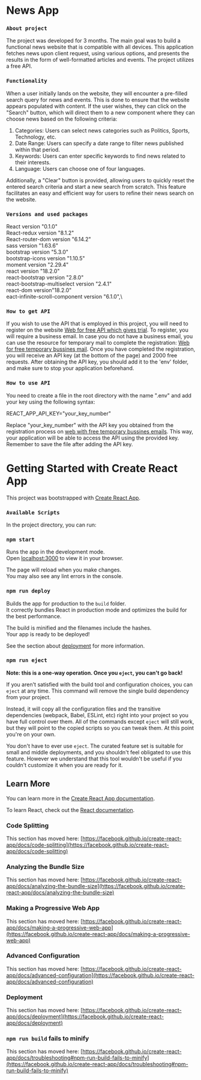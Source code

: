 # News App

### `About project`

The project was developed for 3 months. The main goal was to build a functional news website that is compatible with all devices. This application fetches news upon client request, using various options, and presents the results in the form of well-formatted articles and events. The project utilizes a free API.

### `Functionality`

When a user initially lands on the website, they will encounter a pre-filled search query for news and events. This is done to ensure that the website appears populated with content. If the user wishes, they can click on the "Search" button, which will direct them to a new component where they can choose news based on the following criteria:

1. Categories: Users can select news categories such as Politics, Sports, Technology, etc.
2. Date Range: Users can specify a date range to filter news published within that period.
3. Keywords: Users can enter specific keywords to find news related to their interests.
4. Language: Users can choose one of four languages.

Additionally, a "Clear" button is provided, allowing users to quickly reset the entered search criteria and start a new search from scratch. This feature facilitates an easy and efficient way for users to refine their news search on the website.

### `Versions and used packages`

React version "0.1.0"\
React-redux version "8.1.2"\
React-router-dom version "6.14.2"\
sass version "1.63.6"\
bootstrap version "5.3.0"\
bootstrap-icons version "1.10.5"\
moment version "2.29.4"\
react version "18.2.0"\
react-bootstrap version "2.8.0"\
react-bootstrap-multiselect version "2.4.1"\
react-dom version"18.2.0"\
eact-infinite-scroll-component version "6.1.0",\

### `How to get API`

If you wish to use the API that is employed in this project, you will need to register on the website [Web for free API which gives trial](https://newsapi.ai). To register, you will require a business email. In case you do not have a business email, you can use the resource for temporary mail to complete the registration: [Web for free temporary bussines mail](https://temp-mail.org/). Once you have completed the registration, you will receive an API key (at the bottom of the page) and 2000 free requests. After obtaining the API key, you should add it to the 'env' folder, and make sure to stop your application beforehand.

### `How to use API`

You need to create a file in the root directory with the name ".env" and add your key using the following syntax:

REACT_APP_API_KEY="your_key_number"

Replace "your_key_number" with the API key you obtained from the registration process on [web with free temporary bussines emails](https://temp-mail.org/). This way, your application will be able to access the API using the provided key. Remember to save the file after adding the API key.

# Getting Started with Create React App

This project was bootstrapped with [Create React App](https://github.com/facebook/create-react-app).

### `Available Scripts`

In the project directory, you can run:

### `npm start`

Runs the app in the development mode.\
Open [localhost:3000](http://localhost:3000) to view it in your browser.

The page will reload when you make changes.\
You may also see any lint errors in the console.

### `npm run deploy`

Builds the app for production to the `build` folder.\
It correctly bundles React in production mode and optimizes the build for the best performance.

The build is minified and the filenames include the hashes.\
Your app is ready to be deployed!

See the section about [deployment](https://facebook.github.io/create-react-app/docs/deployment) for more information.

### `npm run eject`

**Note: this is a one-way operation. Once you `eject`, you can't go back!**

If you aren't satisfied with the build tool and configuration choices, you can `eject` at any time. This command will remove the single build dependency from your project.

Instead, it will copy all the configuration files and the transitive dependencies (webpack, Babel, ESLint, etc) right into your project so you have full control over them. All of the commands except `eject` will still work, but they will point to the copied scripts so you can tweak them. At this point you're on your own.

You don't have to ever use `eject`. The curated feature set is suitable for small and middle deployments, and you shouldn't feel obligated to use this feature. However we understand that this tool wouldn't be useful if you couldn't customize it when you are ready for it.

## Learn More

You can learn more in the [Create React App documentation](https://facebook.github.io/create-react-app/docs/getting-started).

To learn React, check out the [React documentation](https://reactjs.org/).

### Code Splitting

This section has moved here: [https://facebook.github.io/create-react-app/docs/code-splitting](https://facebook.github.io/create-react-app/docs/code-splitting)

### Analyzing the Bundle Size

This section has moved here: [https://facebook.github.io/create-react-app/docs/analyzing-the-bundle-size](https://facebook.github.io/create-react-app/docs/analyzing-the-bundle-size)

### Making a Progressive Web App

This section has moved here: [https://facebook.github.io/create-react-app/docs/making-a-progressive-web-app](https://facebook.github.io/create-react-app/docs/making-a-progressive-web-app)

### Advanced Configuration

This section has moved here: [https://facebook.github.io/create-react-app/docs/advanced-configuration](https://facebook.github.io/create-react-app/docs/advanced-configuration)

### Deployment

This section has moved here: [https://facebook.github.io/create-react-app/docs/deployment](https://facebook.github.io/create-react-app/docs/deployment)

### `npm run build` fails to minify

This section has moved here: [https://facebook.github.io/create-react-app/docs/troubleshooting#npm-run-build-fails-to-minify](https://facebook.github.io/create-react-app/docs/troubleshooting#npm-run-build-fails-to-minify)

